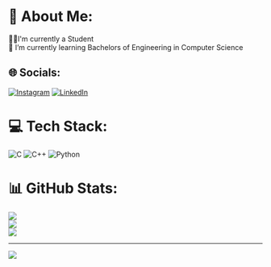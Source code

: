 # 💫 About Me:
🧑‍🎓I'm currently a Student<br>🌱 I’m currently learning Bachelors of Engineering in Computer Science <br>


## 🌐 Socials:
[![Instagram](https://img.shields.io/badge/Instagram-%23E4405F.svg?logo=Instagram&logoColor=white)](https://instagram.com/srujan_s.d) [![LinkedIn](https://img.shields.io/badge/LinkedIn-%230077B5.svg?logo=linkedin&logoColor=white)](https://linkedin.com/in/SrujanSD) 

# 💻 Tech Stack:
![C](https://img.shields.io/badge/c-%2300599C.svg?style=for-the-badge&logo=c&logoColor=white) ![C++](https://img.shields.io/badge/c++-%2300599C.svg?style=for-the-badge&logo=c%2B%2B&logoColor=white) ![Python](https://img.shields.io/badge/python-3670A0?style=for-the-badge&logo=python&logoColor=ffdd54)
# 📊 GitHub Stats:
![](https://github-readme-stats.vercel.app/api?username=srujansd&theme=monokai&hide_border=true&include_all_commits=true&count_private=true)<br/>
![](https://github-readme-streak-stats.herokuapp.com/?user=srujansd&theme=monokai&hide_border=true)<br/>
![](https://github-readme-stats.vercel.app/api/top-langs/?username=srujansd&theme=monokai&hide_border=true&include_all_commits=true&count_private=true&layout=compact)

---
[![](https://visitcount.itsvg.in/api?id=srujansd&icon=0&color=0)](https://visitcount.itsvg.in)

<!-- Proudly created with GPRM ( https://gprm.itsvg.in ) -->
